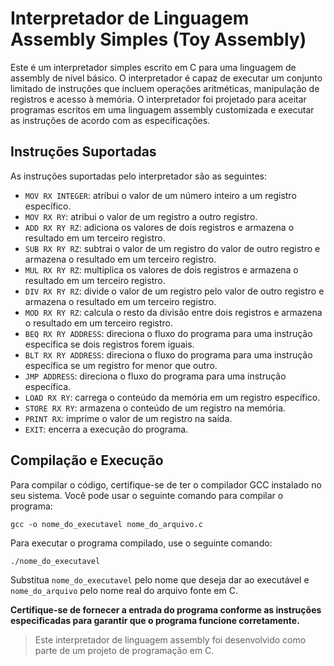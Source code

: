 # Interpretador de Linguagem Assembly Simples (Toy Assembly)

Este é um interpretador simples escrito em C para uma linguagem de assembly de nível básico. O interpretador é capaz de executar um conjunto limitado de instruções que incluem operações aritméticas, manipulação de registros e acesso à memória. O interpretador foi projetado para aceitar programas escritos em uma linguagem assembly customizada e executar as instruções de acordo com as especificações.

## Instruções Suportadas

As instruções suportadas pelo interpretador são as seguintes:

- `MOV RX INTEGER`: atribui o valor de um número inteiro a um registro específico.
- `MOV RX RY`: atribui o valor de um registro a outro registro.
- `ADD RX RY RZ`: adiciona os valores de dois registros e armazena o resultado em um terceiro registro.
- `SUB RX RY RZ`: subtrai o valor de um registro do valor de outro registro e armazena o resultado em um terceiro registro.
- `MUL RX RY RZ`: multiplica os valores de dois registros e armazena o resultado em um terceiro registro.
- `DIV RX RY RZ`: divide o valor de um registro pelo valor de outro registro e armazena o resultado em um terceiro registro.
- `MOD RX RY RZ`: calcula o resto da divisão entre dois registros e armazena o resultado em um terceiro registro.
- `BEQ RX RY ADDRESS`: direciona o fluxo do programa para uma instrução específica se dois registros forem iguais.
- `BLT RX RY ADDRESS`: direciona o fluxo do programa para uma instrução específica se um registro for menor que outro.
- `JMP ADDRESS`: direciona o fluxo do programa para uma instrução específica.
- `LOAD RX RY`: carrega o conteúdo da memória em um registro específico.
- `STORE RX RY`: armazena o conteúdo de um registro na memória.
- `PRINT RX`: imprime o valor de um registro na saída.
- `EXIT`: encerra a execução do programa.

## Compilação e Execução

Para compilar o código, certifique-se de ter o compilador GCC instalado no seu sistema. Você pode usar o seguinte comando para compilar o programa:

`gcc -o nome_do_executavel nome_do_arquivo.c`

Para executar o programa compilado, use o seguinte comando:

`./nome_do_executavel`

Substitua `nome_do_executavel` pelo nome que deseja dar ao executável e `nome_do_arquivo` pelo nome real do arquivo fonte em C.

**Certifique-se de fornecer a entrada do programa conforme as instruções especificadas para garantir que o programa funcione corretamente.**

>Este interpretador de linguagem assembly foi desenvolvido como parte de um projeto de programação em C.
